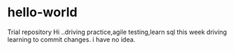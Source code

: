 # hello-world
Trial repository
Hi ..driving practice,agile testing,learn sql
this week driving
learning to commit changes.
i have no idea.

